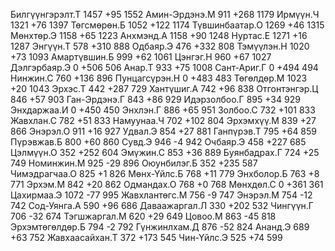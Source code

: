 Билгүүнгэрэлт.Т                     1457   +95   1552
Амин-Эрдэнэ.М                          911    +268  1179
Ирмүүн.Ч                                   1321   +76   1397
Төгсмөрөн.Б                             1052   +122  1174
Түвшинбаатар.О                       1269   +46   1315
Мөнхтөр.Э                                 1158   +65   1223
Анхмэнд.А                                 1158   +90   1248
Нуртас.Е                                   1271   +16   1287
Энгүүн.Т                                   578    +310  888
Одбаяр.Э                                   476    +332  808
Тэмүүлэн.Н                               1020   +73   1093
Амартүвшин.Б                           999    +62   1061
Цэнгэг.Н                                   960    +67   1027
Дэлгэрбаяр.Э                           0      +506  506
Анар.Т                                       933    +75   1008
Сант-Ариг.Г                              0      +494  494
Нинжин.С                                   760    +136  896
Пунцагсүрэн.Н                         0      +483  483
Төгөлдөр.М                               1023   +20   1043
Эрхэс.Т                                     442    +287  729
Хантүшиг.А                               742    +96   838
Отгонтэнгэр.Ц                         846    +57   903
Ган-Эрдэнэ.Г                            843    +86   929
Идэрзолбоо.Г                           895    +34   929
Энхдаржаа.И                             0      +450  450
Энхлэн.Г                                   886    +65   951
Золбоо.С                                   732    +101  833
Жавхлан.С                                 782    +51   833
Намуунаа.Ч                               702    +102  804
Эрхэмхүү.М                               839    +27   866
Энэрэл.О                                   911    +16   927
Удвал.Э                                     854    +27   881
Ганпүрэв.Т                               795    +64   859
Пүрэвжав.Б                               800    +60   860
Сувд.Э                                       946    -4    942
Очбаяр.Э                                   458    +227  685
Цэлмүүн.О                                 352    +252  604
Эмүжин.С                                   853    +36   889
Буянбадрах.Г                           724    +25   749
Номинжин.М                               925    -29   896
Оюунбилэг.Б                             352    +235  587
Чимэдрагчаа.О                         825    +1    826
Мөнх-Үйлс.Б                              768    +11   779
Энхболор.Б                               763    +8    771
Эрхэм.М                                     842    +20   862
Одмандах.О                               768    +0    768
Мөнхдөл.С                                 0      +361  361
Цахирмаа.Э                               1072   -77   995
Жавхлантөгс.М                         756    -9    747
Энэрэл.М                                   754    -12   742
Сод-Уянга.А                              590    +96   686
Даваажаргал.Л                         330    +202  532
Чингүүн.Г                                 706    -32   674
Тэгшжаргал.М                           620    +29   649
Цовоо.М                                     863    -45   818
Эрхэмтөгөлдөр.Б                     794    -2    792
Гүнжинлхам.Д                           876    -52   824
Ананд.Э                                     689    +63   752
Жавхаасайхан.Т                       372    +173  545
Чин-Үйлс.Э                                525    +74   599
